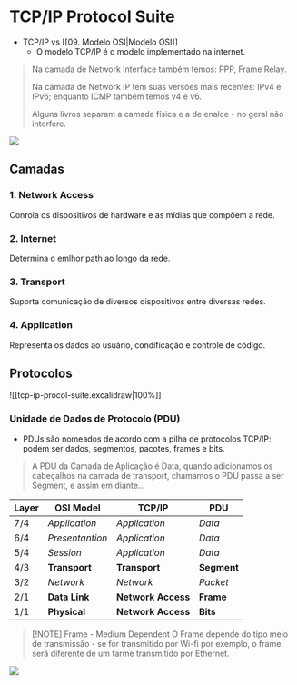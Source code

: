 # TCP/IP Protocol Suite

- TCP/IP vs [[09. Modelo OSI|Modelo OSI]]
	- O modelo TCP/IP é o modelo implementado na internet.

> Na camada de Network Interface também temos: PPP, Frame Relay.
> 
> Na camada de Network IP tem suas versões mais recentes: IPv4 e IPv6; enquanto ICMP também temos v4 e v6.
> 
> Alguns livros separam a camada física e a de enalce - no geral não interfere.

<img src="https://www.nwkings.com/wp-content/uploads/2022/12/Network-Components-33-min-1024x576.png">

## Camadas

### 1. Network Access
Conrola os dispositivos de hardware e as mídias que compõem a rede.
### 2. Internet
Determina o emlhor path ao longo da rede.
### 3. Transport
Suporta comunicação de diversos dispositivos entre diversas redes.
### 4. Application
Representa os dados ao usuário, condificação e controle de código.

## Protocolos
![[tcp-ip-procol-suite.excalidraw|100%]]

### Unidade de Dados de Protocolo (PDU)
- PDUs são nomeados de acordo com a pilha de protocolos TCP/IP: podem ser dados, segmentos, pacotes, frames e bits.
  
> A PDU da Camada de Aplicação é Data, quando adicionamos os cabeçalhos na camada de transport, chamamos o PDU passa a ser Segment, e assim em diante...

| Layer | OSI Model       | TCP/IP             | PDU         |
| ----- | --------------- | ------------------ | ----------- |
| 7/4   | *Application*   | *Application*      | *Data*      |
| 6/4   | *Presentantion* | *Application*      | *Data*      |
| 5/4   | *Session*       | *Application*      | *Data*      |
| 4/3   | **Transport**   | **Transport**      | **Segment** |
| 3/2   | *Network*       | *Network*          | *Packet*    |
| 2/1   | **Data Link**   | **Network Access** | **Frame**   |
| 1/1   | **Physical**    | **Network Access** | **Bits**    |

> [!NOTE] Frame - Medium Dependent
> O Frame depende do tipo meio de transmissão - se for transmitido por Wi-fi por exemplo, o frame será diferente de um farme transmitido por Ethernet.



<img src="https://media.fs.com/images/community/wp-content/uploads/2017/11/how-data-is-processed-in-OSI-and-TCPIP-models1.jpg">

